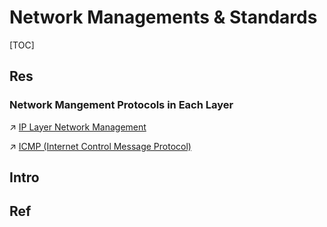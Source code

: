 # Network Managements & Standards

[TOC]



## Res
### Network Mangement Protocols in Each Layer
↗ [IP Layer Network Management](../../0x05%20Network%20Layer/🎮%20Control%20Plane%20(Routing%20&%20Managements)/IP%20Layer%20Network%20Management/IP%20Layer%20Network%20Management.md)


↗ [ICMP (Internet Control Message Protocol)](../../0x05%20Network%20Layer/🎮%20Control%20Plane%20(Routing%20&%20Managements)/IP%20Layer%20Network%20Management/ICMP%20(Internet%20Control%20Message%20Protocol)/ICMP%20(Internet%20Control%20Message%20Protocol).md)



## Intro


## Ref

